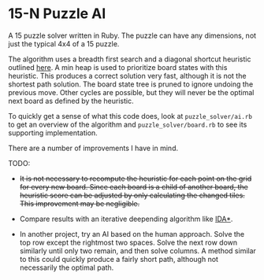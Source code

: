 15-N Puzzle AI
===============

A 15 puzzle solver written in Ruby. The puzzle can have any dimensions, not just the typical 4x4 of a 15 puzzle.

The algorithm uses a breadth first search and a diagonal shortcut heuristic outlined [here](http://www.policyalmanac.org/games/heuristics.htm). A min heap is used to prioritize board states with this heuristic. This produces a correct solution very fast, although it is not the shortest path solution. The board state tree is pruned to ignore undoing the previous move. Other cycles are possible, but they will never be the optimal next board as defined by the heuristic.

To quickly get a sense of what this code does, look at ```puzzle_solver/ai.rb``` to get an overview of the algorithm and ```puzzle_solver/board.rb``` to see its supporting implementation.

There are a number of improvements I have in mind.

TODO:

* ~~It is not necessary to recompute the heuristic for each point on the grid for every new board. Since each board is a child of another board, the heuristic score can be adjusted by only calculating the changed tiles. This improvement may be negligible.~~

* Compare results with an iterative deepending algorithm like [IDA*](en.wikipedia.org/wiki/IDA*).

* In another project, try an AI based on the human approach. Solve the top row except the rightmost two spaces. Solve the next row down similarly until only two remain, and then solve columns. A method similar to this could quickly produce a fairly short path, although not necessarily the optimal path. 
